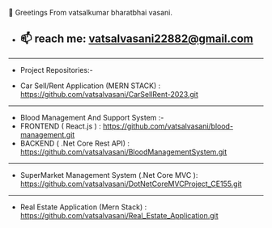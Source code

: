 👋 Greetings From vatsalkumar bharatbhai vasani.
- 📫 reach me: vatsalvasani22882@gmail.com
  ------------------------------------------
-----------------------------------------------------------------------------------------------

- Project Repositories:-

- Car Sell/Rent Application (MERN STACK) : https://github.com/vatsalvasani/CarSellRent-2023.git
-----------
- Blood Management And Support System  :-
- FRONTEND ( React.js ) : https://github.com/vatsalvasani/blood-management.git
- BACKEND ( .Net Core Rest API) : https://github.com/vatsalvasani/BloodManagementSystem.git
--------
- SuperMarket Management System (.Net Core MVC ): https://github.com/vatsalvasani/DotNetCoreMVCProject_CE155.git
-----
- Real Estate Application (Mern Stack) :  https://github.com/vatsalvasani/Real_Estate_Application.git
<!--
**vatsalvasani/vatsalvasani** is a ✨ _special_ ✨ repository because its `README.md` (this file) appears on your GitHub profile.

Here are some ideas to get you started:

- 🔭 I’m currently working on ...
- 🌱 I’m currently learning ...
- 👯 I’m looking to collaborate on ...
- 🤔 I’m looking for help with ...
- 💬 Ask me about ...
- 📫 How to reach me: ...
- 😄 Pronouns: ...
- ⚡ Fun fact: ...
-->
